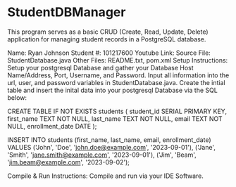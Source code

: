 # StudentDBManager
This program serves as a basic CRUD (Create, Read, Update, Delete) application for managing student records in a PostgreSQL database.

Name: Ryan Johnson
Student #: 101217600
Youtube Link: 
Source File: StudentDatabase.java
Other Files: README.txt, pom.xml
Setup Instructions: Setup your postgresql Database and gather your Database Host Name/Address, Port, Username, and Password.
                    Input all information into the url, user, and password variables in StudentDatabase.java.
                    Create the intial table and insert the inital data into your postgresql Database via the SQL below:
                    
CREATE TABLE IF NOT EXISTS students (
    student_id SERIAL PRIMARY KEY,
    first_name TEXT NOT NULL,
    last_name TEXT NOT NULL,
    email TEXT NOT NULL,
    enrollment_date DATE
);

INSERT INTO students (first_name, last_name, email, enrollment_date) VALUES
('John', 'Doe', 'john.doe@example.com', '2023-09-01'),
('Jane', 'Smith', 'jane.smith@example.com', '2023-09-01'),
('Jim', 'Beam', 'jim.beam@example.com', '2023-09-02');

Compile & Run Instructions: Compile and run via your IDE Software.  
